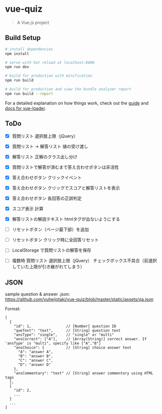# vue-quiz

> A Vue.js project

## Build Setup

``` bash
# install dependencies
npm install

# serve with hot reload at localhost:8080
npm run dev

# build for production with minification
npm run build

# build for production and view the bundle analyzer report
npm run build --report
```

For a detailed explanation on how things work, check out the [guide](http://vuejs-templates.github.io/webpack/) and [docs for vue-loader](http://vuejs.github.io/vue-loader).



## ToDo

- [x] 質問リスト 選択肢上限（jQuery）
- [x] 質問リスト → 解答リスト 値の受け渡し
- [x] 解答リスト 正解のクラス出し分け
- [x] 質問リストで解答が済むまで答え合わせボタンは非活性
- [x] 答え合わせボタン クリックイベント
- [x] 答え合わせボタン クリックでスコアと解答リストを表示
- [x] 答え合わせボタン 各回答の正誤判定
- [x] スコア表示 計算
- [x] 解答リストの解説テキスト htmlタグが出ないようにする
- [ ] リセットボタン（ページ最下部）を追加
- [ ] リセットボタン クリック時に全回答リセット
- [ ] LocalStorage で質問リストの解答を保存
- [ ] 複数時 質問リスト 選択肢上限（jQuery） チェックボックス不具合（前選択していた上限が引き継がれてしまう）



## JSON

sample question & answer .json:  
https://github.com/yuheijotaki/vue-quiz/blob/master/static/assets/qa.json

Format:

```
[
  {
    "id": 1,                // [Number] question ID
    "queText": "text",      // [String] question text
    "ansType": "single",    // "single" or "multi"
    "ansCorrect": ["A"],    // [Array(String)] correct answer. If 'ansType' is "multi", specify like ["A","B"]
    "ansChoice": {          // [String] choice answer text
      "A": "answer A",
      "B": "answer B",
      "C": "answer C",
      "D": "answer D"
    },
    "ansCommentary": "text" // [String] answer commentary using HTML tags
  },
  {
    "id": 2,
    ...
  }
  ...
]
```

